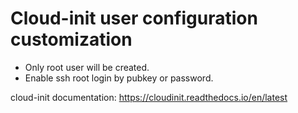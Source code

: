 # Cloud-init user configuration customization

- Only root user will be created.
- Enable ssh root login by pubkey or password.

cloud-init documentation:
https://cloudinit.readthedocs.io/en/latest
